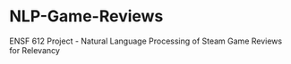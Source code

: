 # NLP-Game-Reviews
ENSF 612 Project - Natural Language Processing of Steam Game Reviews for Relevancy
